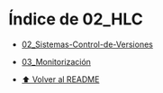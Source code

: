 # Índice de 02_HLC

- [02_Sistemas-Control-de-Versiones](./02_Sistemas-Control-de-Versiones/Index.md)
- [03_Monitorización](./03_Monitorización/Index.md)

- [⬆️ Volver al README](/README.md)
